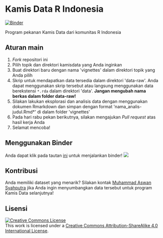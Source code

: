 # Kamis Data R Indonesia
[![Binder](http://mybinder.org/badge.svg)](https://mybinder.org/v2/gh/indo-r/kamisdata/master?urlpath=rstudio)

Program pekanan Kamis Data dari komunitas R Indonesia

## Aturan main

1. *Fork* repositori ini
2. Pilih topik dan direktori kamisdata yang Anda inginkan
3. Buat direktori baru dengan nama 'vignettes' dalam direktori topik yang Anda pilih
4. Skrip untuk mendapatkan data tersedia dalam direktori 'data-raw'. Anda dapat menggunakan skrip tersebut atau langsung menggunakan data berekstensi `*.rda` dalam direktori 'data'. **Jangan mengubah nama berkas dalam folder data-raw!**
5. Silakan lakukan eksplorasi dan analisis data dengan menggunakan  dokumen Rmarkdown dan simpan dengan format 'nama_analis-judul.Rmd*' di dalam folder 'vignettes'
6. Pada hari rabu pekan berikutnya, silakan mengajukan *Pull request* atas hasil kerja Anda
7. Selamat mencoba!

## Menggunakan Binder
Anda dapat klik pada tautan [ini](https://mybinder.org/v2/gh/indo-r/kamisdata/master?urlpath=rstudio) untuk menjalankan binder!
![](https://media.giphy.com/media/ZaQCtQtTNqKUXGAyIr/giphy.gif)

## Kontribusi
Anda memiliki dataset yang menarik? Silakan kontak [Muhammad Aswan Syahputra](https://t.me/aswansyahputra) jika Anda ingin menyumbangkan data tersebut untuk program Kamis Data selanjutnya!

## Lisensi

<a rel="license" href="http://creativecommons.org/licenses/by-sa/4.0/"><img alt="Creative Commons License" style="border-width:0" src="https://i.creativecommons.org/l/by-sa/4.0/88x31.png" /></a><br />This
work is licensed under a
<a rel="license" href="http://creativecommons.org/licenses/by-sa/4.0/">Creative
Commons Attribution-ShareAlike 4.0 International License</a>.
